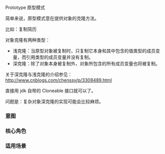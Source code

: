 Prototype 原型模式

简单来说，原型模式意在提供对象的克隆方法。

比如：复制简历

对象克隆有两种类型：
- 浅克隆：当原型对象被复制时，只复制它本身和其中包含的值类型的成员变量，而引用类型的成员变量并没有复制。
- 深克隆：除了对象本身被复制外，对象所包含的所有成员变量也将被复制。

关于深克隆与浅克隆的介绍参见：http://www.cnblogs.com/chenssy/p/3308489.html

直接用 jdk 自带的 Cloneable 接口就可以了。

问题是：复杂对象深克隆的实现可能会比较麻烦。

### 意图
### 核心角色
### 适用场景

